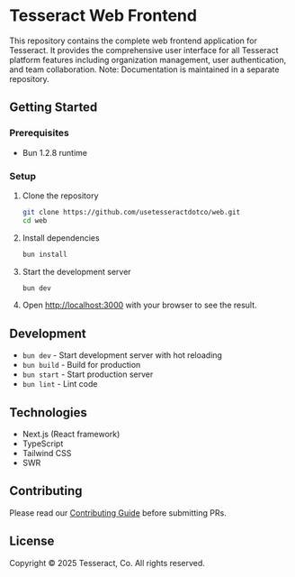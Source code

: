 # Tesseract Web Frontend

This repository contains the complete web frontend application for Tesseract. It provides the comprehensive user interface for all Tesseract platform features including organization management, user authentication, and team collaboration. Note: Documentation is maintained in a separate repository.

## Getting Started

### Prerequisites

- Bun 1.2.8 runtime

### Setup

1. Clone the repository
   ```bash
   git clone https://github.com/usetesseractdotco/web.git
   cd web
   ```

2. Install dependencies
   ```bash
   bun install
   ```

3. Start the development server
   ```bash
   bun dev
   ```

4. Open [http://localhost:3000](http://localhost:3000) with your browser to see the result.

## Development

- `bun dev` - Start development server with hot reloading
- `bun build` - Build for production
- `bun start` - Start production server
- `bun lint` - Lint code

## Technologies

- Next.js (React framework)
- TypeScript
- Tailwind CSS
- SWR

## Contributing

Please read our [Contributing Guide](CONTRIBUTING.md) before submitting PRs.

## License

Copyright © 2025 Tesseract, Co. All rights reserved.
